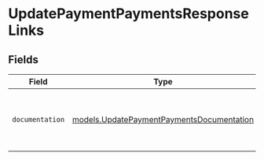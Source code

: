 # UpdatePaymentPaymentsResponseLinks


## Fields

| Field                                                                                        | Type                                                                                         | Required                                                                                     | Description                                                                                  |
| -------------------------------------------------------------------------------------------- | -------------------------------------------------------------------------------------------- | -------------------------------------------------------------------------------------------- | -------------------------------------------------------------------------------------------- |
| `documentation`                                                                              | [models.UpdatePaymentPaymentsDocumentation](../models/updatepaymentpaymentsdocumentation.md) | :heavy_check_mark:                                                                           | The URL to the generic Mollie API error handling guide.                                      |